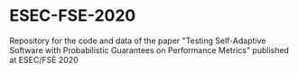 # ESEC-FSE-2020
Repository for the code and data of the paper "Testing Self-Adaptive Software with Probabilistic Guarantees on Performance Metrics" published at ESEC/FSE 2020
